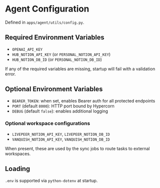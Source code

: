 # Agent Configuration

Defined in `apps/agent/utils/config.py`.

## Required Environment Variables
- `OPENAI_API_KEY`
- `HUB_NOTION_API_KEY` (or `PERSONAL_NOTION_API_KEY`)
- `HUB_NOTION_DB_ID` (or `PERSONAL_NOTION_DB_ID`)

If any of the required variables are missing, startup will fail with a validation error.

## Optional Environment Variables
- `BEARER_TOKEN`: when set, enables Bearer auth for all protected endpoints
- `PORT` (default `8000`): HTTP port bound by Hypercorn
- `DEBUG` (default `false`): enables additional logging

### Optional workspace configurations
- `LIVEPEER_NOTION_API_KEY`, `LIVEPEER_NOTION_DB_ID`
- `VANQUISH_NOTION_API_KEY`, `VANQUISH_NOTION_DB_ID`

When present, these are used by the sync jobs to route tasks to external workspaces.

## Loading
`.env` is supported via `python-dotenv` at startup.
